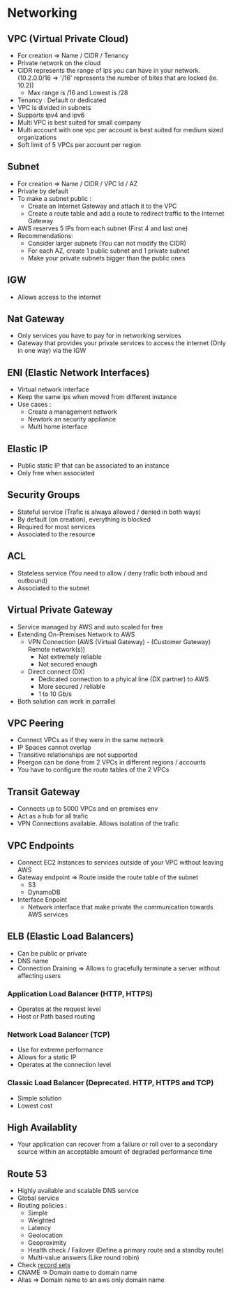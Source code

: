# Networking

## VPC (Virtual Private Cloud)

* For creation => Name / CIDR / Tenancy
* Private network on the cloud
* CIDR represents the range of ips you can have in your network. (10.2.0.0/16 => '/16' represents the number of bites that are locked (ie. 10.2))
  * Max range is /16 and Lowest is /28
* Tenancy : Default or dedicated
* VPC is divided in subnets
* Supports ipv4 and ipv6
* Multi VPC is best suited for small company
* Multi account with one vpc per account is best suited for medium sized organizations
* Soft limit of 5 VPCs per account per region

## Subnet

* For creation => Name / CIDR / VPC Id / AZ
* Private by default
* To make a subnet public :
  * Create an Internet Gateway and attach it to the VPC
  * Create a route table and add a route to redirect traffic to the Internet Gateway
* AWS reserves 5 IPs from each subnet (First 4 and last one)
* Recommendations:
  * Consider larger subnets (You can not modify the CIDR)
  * For each AZ, create 1 public subnet and 1 private subnet
  * Make your private subnets bigger than the public ones

## IGW

* Allows access to the internet

## Nat Gateway

* Only services you have to pay for in networking services
* Gateway that provides your private services to access the internet (Only in one way) via the IGW

## ENI (Elastic Network Interfaces)

* Virtual network interface
* Keep the same ips when moved from different instance
* Use cases :
  * Create a management network
  * Newtork an security appliance
  * Multi home interface

## Elastic IP

* Public static IP that can be associated to an instance
* Only free when associated

## Security Groups

* Stateful service (Trafic is always allowed / denied in both ways)
* By default (on creation), everything is blocked
* Required for most services
* Associated to the resource

## ACL

* Stateless service (You need to allow / deny trafic both inboud and outbound)
* Associated to the subnet

## Virtual Private Gateway

* Service managed by AWS and auto scaled for free
* Extending On-Premises Network to AWS
  * VPN Connection (AWS (Virtual Gateway) - (Customer Gateway) Remote network(s))
    * Not extremely reliable
    * Not secured enough
  * Direct connect (DX)
    * Dedicated connection to a phyical line (DX partner) to AWS
    * More secured / reliable
    * 1 to 10 Gb/s
* Both solution can work in parrallel

## VPC Peering

* Connect VPCs as if they were in the same network
* IP Spaces cannot overlap
* Transitive relationships are not supported
* Peergon can be done from 2 VPCs in different regions / accounts
* You have to configure the route tables of the 2 VPCs

## Transit Gateway

* Connects up to 5000 VPCs and on premises env
* Act as a hub for all trafic
* VPN Connections available. Allows isolation of the trafic

## VPC Endpoints

* Connect EC2 instances to services outside of your VPC without leaving AWS
* Gateway endpoint => Route inside the route table of the subnet
  * S3
  * DynamoDB
* Interface Enpoint
  * Network interface that make private the communication towards AWS services

## ELB (Elastic Load Balancers)

* Can be public or private
* DNS name
* Connection Draining => Allows to gracefully terminate a server without affecting users

### Application Load Balancer (HTTP, HTTPS)

* Operates at the request level
* Host or Path based routing

### Network Load Balancer (TCP)

* Use for extreme performance
* Allows for a static IP
* Operates at the connection level

### Classic Load Balancer (Deprecated. HTTP, HTTPS and TCP)

* Simple solution
* Lowest cost

## High Availablity

* Your application can recover from a failure or roll over to a secondary source within an acceptable amount of degraded performance time

## Route 53

* Highly available and scalable DNS service
* Global service
* Routing policies :
  * Simple
  * Weighted
  * Latency
  * Geolocation
  * Geoproximity
  * Health check / Failover (Define a primary route and a standby route)
  * Multi-value answers (Like round robin)
* Check [record sets](https://docs.aws.amazon.com/Route53/latest/DeveloperGuide/ResourceRecordTypes.html)
* CNAME => Domain name to domain name
* Alias => Domain name to an aws only domain name